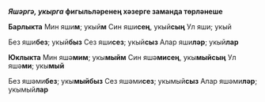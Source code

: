 ***Яшәргә, укырга* фигыльләренең хәзерге заманда төрләнеше**

**Барлыкта**
Мин яши**м**; укый**м**
Син яши**сең**, укый**сың**
Ул яши; укый

Без яши**без**; укый**быз**
Сез яши**сез**; укый**сыз**
Алар яши**ләр**; укый**лар**

**Юклыкта**
Мин яшә**мим**; укы**мыйм**
Син яшә**мисең**, укы**мыйсың**
Ул яшә**ми**; укы**мый**

Без яшәми**без**; укы**мыйбыз**
Сез яшәми**сез**; укымый**сыз**
Алар яшәми**ләр**; укымый**лар**